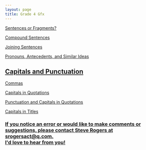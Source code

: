 ```yaml
---
layout: page
title: Grade 4 Gfx
---
```


<a href="/tutorials-v4/sentence_or_fragment_v1/index.html">Sentences or Fragments?</a>

<a href="/tutorials-v4/compound_sentences/index.html">Compound Sentences</a>

<a href="/tutorials-v4/compound_sentences_compose/index.html">Joining Sentences</a>

<a href="/tutorials-v4/article_about_tablets_with_pronouns_marked/index.html">Pronouns, Antecedents, and Similar Ideas

<!-- <a href="/tutorials-v4/compound_subject/index.html">Compound Subjects</a>


<a href="/tutorials-v4/compound_predicate/index.html">Compound Predicates</a>


<a href="/tutorials-v4/compound_object/index.html">Compound Objects</a>


<a href="/tutorials-v4/appositive/index.html">Appositives</a>


<a href="/tutorials-v4/relative_clause/index.html">Relative Clauses</a>


<a href="/tutorials-v4/present_participle_gerund/index.html">Present Participles and Gerunds</a>


<a href="/tutorials-v4/passive_active/index.html">Passive and Active Clauses</a>


<a href="/tutorials-v4/past_participle/index.html">Past Participles</a> -->


<h2>Capitals and Punctuation</h2>

<!-- <a href="/tutorials-v4/pronouns/index.html">Pronouns, Antecedents, and Similar Ideas</a> -->
<a href="/tutorials-v4/commas_v1">Commas

<a href="/tutorials-v4/quotations_v1">Capitals in Quotations

<a href="/tutorials-v4/quotations_v2">Punctuation and Capitals in Quotations

<a href="/tutorials-v4/titles_v1">Capitals in Titles

<h3>If you notice an error or would like to make comments or suggestions, please contact Steve Rogers at srogersact@q.com. 
<br>I'd love to hear from you!</h3>

<!-- <a href="/tutorials-v4/spelling_sample/index.html">Spelling Sample Problem -->